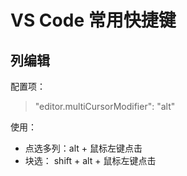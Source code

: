 # VS Code 常用快捷键

## 列编辑

配置项： 
> "editor.multiCursorModifier": "alt"

使用： 
- 点选多列：alt + 鼠标左键点击
- 块选： shift + alt + 鼠标左键点击